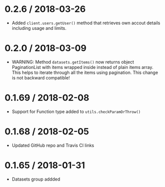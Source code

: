 0.2.6 / 2018-03-26
==================
- Added `client.users.getUser()` method that retrieves own accout details including usage and limits.

0.2.0 / 2018-03-09
==================
- WARNING: Method `datasets.getItems()` now returns object PaginationList with items wrapped inside instead of plain items array. This helps to iterate through all the items using pagination. This change is not backward compatible!

0.1.69 / 2018-02-08
===================
- Support for Function type added to `utils.checkParamOrThrow()`

0.1.68 / 2018-02-05
===================
- Updated GitHub repo and Travis CI links

0.1.65 / 2018-01-31
===================
- Datasets group addded
